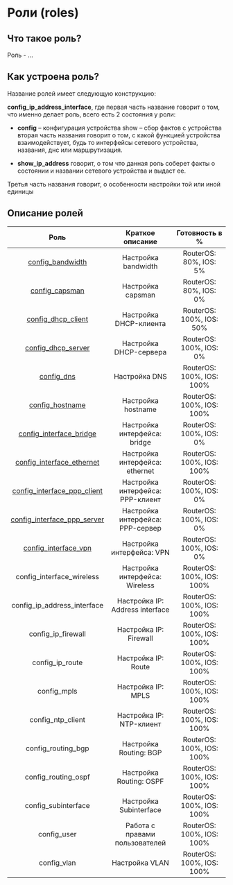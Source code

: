 # Роли (roles)

## Что такое роль?

Роль - ...

## Как устроена роль?

Название ролей имеет следующую конструкцию:

**config_ip_address_interface**, где первая часть название говорит о том, что именно делает роль, всего есть 2 состояния у
роли:

* **config** – конфигурация устройства show – сбор фактов с устройства вторая часть названия говорит о том, с какой функцией
устройства взаимодействует, будь то интерфейсы сетевого устройства, названия, днс или маршрутизация. 

* **show_ip_address** говорит, о том что данная роль соберет факты о состоянии и названии сетевого устройства и выдаст ее.

Третья часть названия говорит, о особенности настройки той или иной единицы

## Описание ролей

|             Роль            |         Краткое описание         | Готовность в % |
|:---------------------------:|:--------------------------------:|:----------------:|
|[config_bandwidth](bandwidth)|Настройка bandwidth|RouterOS: 80%, IOS: 5%|
|[config_capsman](capsman)|Настройка capsman|RouterOS: 80%, IOS: 0%|
|[config_dhcp_client](dhcp_client)|Настройка DHCP-клиента|RouterOS: 100%, IOS: 50%|
|[config_dhcp_server](dhcp_server)|Настройка DHCP-сервера|RouterOS: 100%, IOS: 0%|
|[config_dns](dns)|Настройка DNS|RouterOS: 100%, IOS: 100%|
|[config_hostname](hostname)|Настройка hostname|RouterOS: 100%, IOS: 100%|
|[config_interface_bridge](interface_bridge)|Настройка интерфейса: bridge|RouterOS: 100%, IOS: 0%|
|[config_interface_ethernet](interface_ether)|Настройка интерфейса: ethernet|RouterOS: 100%, IOS: 100%|
|[config_interface_ppp_client](interface_pppclient)| Настройка интерфейса: PPP-клиент |RouterOS: 100%, IOS: 0%|
|[config_interface_ppp_server](interface_pppserver)| Настройка интерфейса: PPP-сервер |RouterOS: 100%, IOS: 0%|
|[config_interface_vpn](interface_vpn)| Настройка интерфейса: VPN|RouterOS: 100%, IOS: 0%|
|config_interface_wireless   | Настройка интерфейса: Wireless   |RouterOS: 100%, IOS: 100%|
|config_ip_address_interface | Настройка IP: Address interface  |RouterOS: 100%, IOS: 100%|
|config_ip_firewall          | Настройка IP: Firewall           |RouterOS: 100%, IOS: 100%|
|config_ip_route             | Настройка IP: Route              |RouterOS: 100%, IOS: 100%|
|config_mpls                 | Настройка IP: MPLS               |RouterOS: 100%, IOS: 100%|
|config_ntp_client           | Настройка IP: NTP-клиент         |RouterOS: 100%, IOS: 100%|
|config_routing_bgp          | Настройка Routing: BGP           |RouterOS: 100%, IOS: 100%|
|config_routing_ospf         | Настройка Routing: OSPF          |RouterOS: 100%, IOS: 100%|
|config_subinterface         | Настройка Subinterface           |RouterOS: 100%, IOS: 100%|
|config_user                 | Работа с правами пользователей   |RouterOS: 100%, IOS: 100%|
|config_vlan                 | Настройка VLAN                   |RouterOS: 100%, IOS: 100%|
